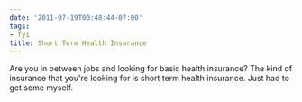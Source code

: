 ```yaml
---
date: '2011-07-19T00:48:44-07:00'
tags:
- fyi
title: Short Term Health Insurance
---
```


Are you in between jobs and looking for basic health insurance? The kind of insurance that you're looking for is short term health insurance. Just had to get some myself.
